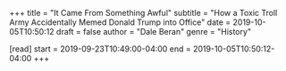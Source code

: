 +++
title = "It Came From Something Awful"
subtitle = "How a Toxic Troll Army Accidentally Memed Donald Trump into Office"
date = 2019-10-05T10:50:12
draft = false
author = "Dale Beran"
genre = "History"

[read]
  start = 2019-09-23T10:49:00-04:00
  end = 2019-10-05T10:50:12-04:00
+++
